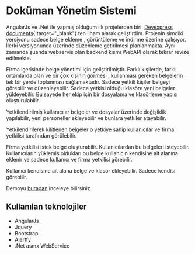 # Doküman Yönetim Sistemi

AngularJs ve .Net ile yapmış olduğum ilk projelerden biri. [Devexpress documents](https://demos.devexpress.com/RWA/Documents/){:target="_blank"} ten ilham alarak geliştirdim.
Projenin şimdiki versiyonu sadece belge ekleme , görüntüleme ve indirme üzerine çalışıyor. İlerki versiyonunda üzerinde düzenleme getirilmesi planlanmakta.
Aynı zamanda şuanda webservis olan backend kısmı WebAPI olarak tekrar revize edilmekte.

Firma içerisinde belge yönetimi için geliştirilmiştir. Farklı kişilerde, farklı ortamlarda olan ve bir çok kişinin görmesi , kullanması gereken belgelerin
tek bir yerde toplanması sağlamaktadır. Sadece yetkili kişiler belgeyi görebilir ve düzenleyebilir. Sadece yetkisi olduğu klasöre yeni belgeler yükleyebilir.
Bu sayede her ekip için bir dosyalama ve klasörleme yapısı oluşturulabilir.

Yetkilendirilmiş kullanıcılar  belgeler ve dosyalar üzerinde değişiklik yapılabilir,
yeni personeller ekleyebilir ve bunlara yetkiler atayabilir. 

Yetkilendirilerek kilitlenen belgeler o yetkiye sahip kullanıcılar ve firma yetkilisi tarafından görülebilir.

Firma yetkilisi istek belge oluşturabilir. Kullanıcılardan bu belgeleri isteyebilir. Kullanıcıların yüklemiş oldukları bu belge kullanıcın kendisine ait alanına
eklenir ve sadece kullanıcı ve firma yetkilisi görebilir.

Kullanıcı kendisine ait alana belge ve klasör ekleyebilir. Sadece kendisi görebilir.

Demoyu [buradan](http://demodocumentmanager.snevars.com/) inceleye bilirsiniz.

## Kullanılan teknolojiler
- AngularJs 
- Jquery 
- Bootstrap
- Alertfy
- .Net asmx WebService
